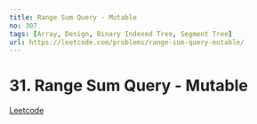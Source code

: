 ```yaml
---
title: Range Sum Query - Mutable
no: 307
tags: [Array, Design, Binary Indexed Tree, Segment Tree]
url: https://leetcode.com/problems/range-sum-query-mutable/
---
```


# 31. Range Sum Query - Mutable

[Leetcode](https://leetcode.com/problems/range-sum-query-mutable/)
